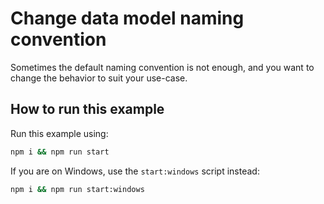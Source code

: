 # Change data model naming convention
Sometimes the default naming convention is not enough, and you want to change the behavior to suit your use-case.

## How to run this example

Run this example using:

```sh
npm i && npm run start
```

If you are on Windows, use the `start:windows` script instead:

```sh
npm i && npm run start:windows
```
